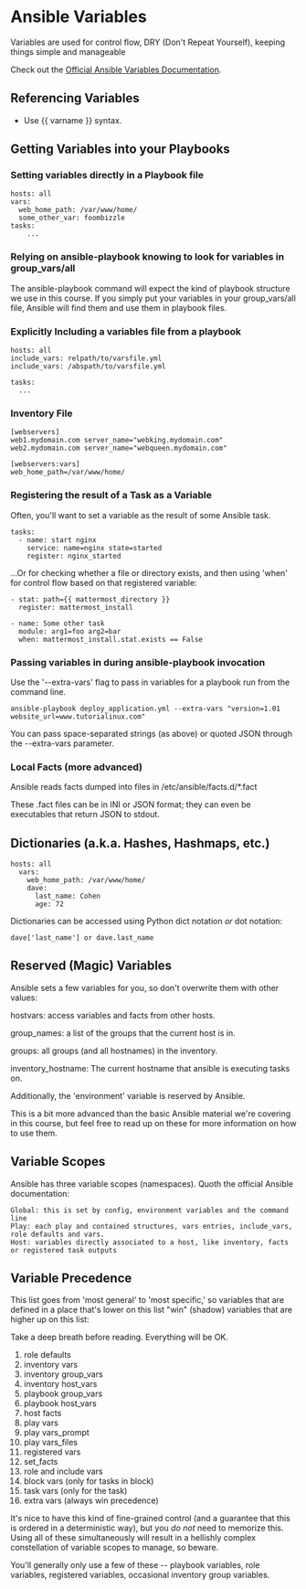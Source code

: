 # Ansible Variables

Variables are used for control flow, DRY (Don't Repeat Yourself), keeping things simple and manageable

Check out the [Official Ansible Variables Documentation](http://docs.ansible.com/ansible/playbooks_variables.html).

## Referencing Variables

- Use {{ varname }} syntax.


## Getting Variables into your Playbooks

### Setting variables directly in a Playbook file

	hosts: all 
	vars:
	  web_home_path: /var/www/home/ 
	  some_other_var: foombizzle
	tasks:
		...


### Relying on ansible-playbook knowing to look for variables in group_vars/all

The ansible-playbook command will expect the kind of playbook structure we use in this course. If you simply put your variables in your group_vars/all file, Ansible will find them and use them in playbook files.


### Explicitly Including a variables file from a playbook

	hosts: all
	include_vars: relpath/to/varsfile.yml
	include_vars: /abspath/to/varsfile.yml

	tasks:
	  ...


### Inventory File

	[webservers]
	web1.mydomain.com server_name="webking.mydomain.com"
	web2.mydomain.com server_name="webqueen.mydomain.com"
	 
	[webservers:vars]
	web_home_path=/var/www/home/



### Registering the result of a Task as a Variable

Often, you'll want to set a variable as the result of some Ansible task.

	tasks:
      - name: start nginx
        service: name=nginx state=started
        register: nginx_started


...Or for checking whether a file or directory exists, and then using 'when' for control flow based on that registered variable:

	- stat: path={{ mattermost_directory }}
	  register: mattermost_install

	- name: Some other task
	  module: arg1=foo arg2=bar
	  when: mattermost_install.stat.exists == False


### Passing variables in during ansible-playbook invocation

Use the '--extra-vars' flag to pass in variables for a playbook run from the command line.

	ansible-playbook deploy_application.yml --extra-vars "version=1.01 website_url=www.tutorialinux.com"

You can pass space-separated strings (as above) or quoted JSON through the --extra-vars parameter.


### Local Facts (more advanced)

Ansible reads facts dumped into files in /etc/ansible/facts.d/*.fact

These .fact files can be in INI or JSON format; they can even be executables that return JSON to stdout.


## Dictionaries (a.k.a. Hashes, Hashmaps, etc.)

	hosts: all 
	  vars:
	    web_home_path: /var/www/home/ 
	    dave:
	      last_name: Cohen
	      age: 72


Dictionaries can be accessed using Python dict notation *or* dot notation:

	dave['last_name'] or dave.last_name



## Reserved (Magic) Variables

Ansible sets a few variables for you, so don't overwrite them with other values:

hostvars: access variables and facts from other hosts.

group_names: a list of the groups that the current host is in.

groups: all groups (and all hostnames) in the inventory.

inventory_hostname: The current hostname that ansible is executing tasks on.

Additionally, the 'environment' variable is reserved by Ansible.

This is a bit more advanced than the basic Ansible material we're covering in this course, but feel free to read up on these for more information on how to use them.



## Variable Scopes

Ansible has three variable scopes (namespaces). Quoth the official Ansible documentation:

	Global: this is set by config, environment variables and the command line
	Play: each play and contained structures, vars entries, include_vars, role defaults and vars.
	Host: variables directly associated to a host, like inventory, facts or registered task outputs


## Variable Precedence

This list goes from 'most general' to 'most specific,' so variables that are defined in a place that's lower on this list "win" (shadow) variables that are higher up on this list:

Take a deep breath before reading. Everything will be OK.

1. role defaults
1. inventory vars
1. inventory group_vars
1. inventory host_vars
1. playbook group_vars
1. playbook host_vars
1. host facts
1. play vars
1. play vars_prompt
1. play vars_files
1. registered vars
1. set_facts
1. role and include vars
1. block vars (only for tasks in block)
1. task vars (only for the task)
1. extra vars (always win precedence)


It's nice to have this kind of fine-grained control (and a guarantee that this is ordered in a deterministic way), but you *do not* need to memorize this. Using all of these simultaneously will result in a hellishly complex constellation of variable scopes to manage, so beware.

You'll generally only use a few of these -- playbook variables, role variables, registered variables, occasional inventory group variables.


